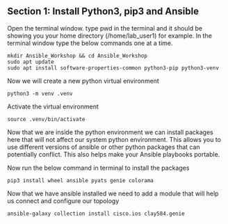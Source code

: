 ## Section 1: Install Python3, pip3 and Ansible

Open the terminal window. type pwd in the terminal and it should be showing you your home directory (/home/lab_user1) for example.
In the terminal window type the below commands one at a time.
```
mkdir Ansible_Workshop && cd Ansible_Workshop
sudo apt update
sudo apt install software-properties-common python3-pip python3-venv
```
Now we will create a new python virtual environment
```
python3 -m venv .venv
```
Activate the virtual environment
```
source .venv/bin/activate
```
Now that we are inside the python environment we can install packages here that will not affect our system python environment. This allows you to use different versions of ansible or other python packages that can potentially conflict. This also helps make your Ansible playbooks portable.

Now run the below command in terminal to install the packages
```
pip3 install wheel ansible pyats genie colorama 
```
Now that we have ansible installed we need to add a module that will help us connect and configure our topology
```
ansible-galaxy collection install cisco.ios clay584.genie
```